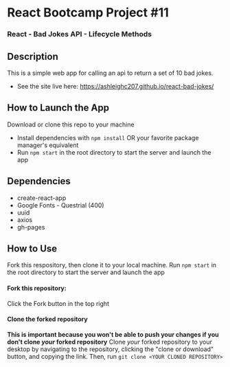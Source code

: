 # React Bootcamp Project #11

### React - Bad Jokes API - Lifecycle Methods

## Description

This is a simple web app for calling an api to return a set of 10 bad jokes.

- See the site live here: https://ashleighc207.github.io/react-bad-jokes/

<!-- <img src="example.png" alt="Example image" width="350" align="center"/> -->

## How to Launch the App

Download or clone this repo to your machine

- Install dependencies with `npm install` OR your favorite package manager's equivalent
- Run `npm start` in the root directory to start the server and launch the app

## Dependencies

- create-react-app
- Google Fonts - Questrial (400)
- uuid
- axios
- gh-pages

## How to Use

Fork this respository, then clone it to your local machine. Run `npm start` in the root directory to start the server and launch the app

#### Fork this repository:

Click the Fork button in the top right

#### Clone the forked repository

**This is important because you won't be able to push your changes if you don't clone _your_ forked repository**
Clone _your_ forked repository to your desktop by navigating to the repository, clicking the "clone or download" button, and copying the link. Then, run `git clone <YOUR CLONED REPOSITORY>`
